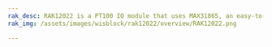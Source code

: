 ```yaml
---
rak_desc: RAK12022 is a PT100 IO module that uses MAX31865, an easy-to-use resistance-to-digital converter optimized for platinum resistance temperature detectors (RTDs).
rak_img: /assets/images/wisblock/rak12022/overview/RAK12022.png

---
```


<rk-redirect to="/Product-Categories/WisBlock/RAK12022/Overview/" />